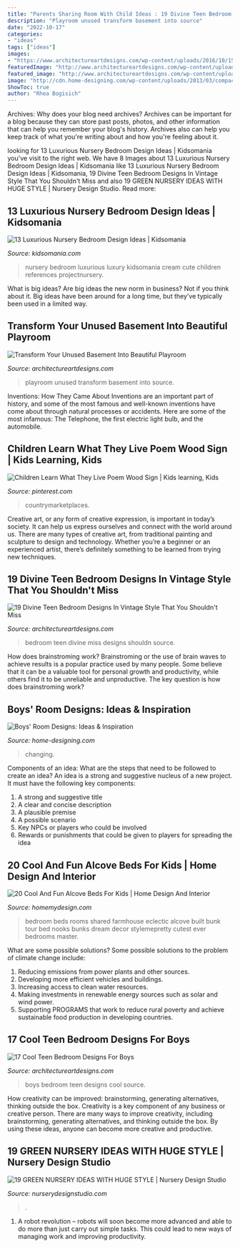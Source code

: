 ```yaml
---
title: "Parents Sharing Room With Child Ideas : 19 Divine Teen Bedroom Designs In Vintage Style That You Shouldn&#039;t Miss"
description: "Playroom unused transform basement into source"
date: "2022-10-17"
categories:
- "ideas"
tags: ["ideas"]
images:
- "https://www.architectureartdesigns.com/wp-content/uploads/2016/10/15-11.jpg"
featuredImage: "http://www.architectureartdesigns.com/wp-content/uploads/2015/06/641-630x473.jpg"
featured_image: "http://www.architectureartdesigns.com/wp-content/uploads/2015/06/641-630x473.jpg"
image: "http://cdn.home-designing.com/wp-content/uploads/2013/03/compact-cot-and-change-unit-baby-boys-nursery.jpeg"
ShowToc: true
author: "Rhea Bogisich"
---
```



Archives: Why does your blog need archives?
Archives can be important for a blog because they can store past posts, photos, and other information that can help you remember your blog's history. Archives also can help you keep track of what you're writing about and how you're feeling about it.

	

		
looking for 13 Luxurious Nursery Bedroom Design Ideas | Kidsomania you've visit to the right web. We have 8 Images about 13 Luxurious Nursery Bedroom Design Ideas | Kidsomania like 13 Luxurious Nursery Bedroom Design Ideas | Kidsomania, 19 Divine Teen Bedroom Designs In Vintage Style That You Shouldn&#039;t Miss and also 19 GREEN NURSERY IDEAS WITH HUGE STYLE | Nursery Design Studio. Read more:
		
    
## 13 Luxurious Nursery Bedroom Design Ideas | Kidsomania

<img loading=lazy src="http://www.kidsomania.com/photos/Luxury-Nursery-Bedroom-Design-13.jpg" onerror="this.onerror=null;this.src='https://tse2.mm.bing.net/th?id=OIP.z-3WVQUUHtJK7y-lAi8gfQHaLH&amp;pid=15.1';" alt="13 Luxurious Nursery Bedroom Design Ideas | Kidsomania">

_Source: kidsomania.com_

>nursery bedroom luxurious luxury kidsomania cream cute children references projectnursery. 

	

What is big ideas?
Are big ideas the new norm in business? Not if you think about it. Big ideas have been around for a long time, but they’ve typically been used in a limited way.

    
## Transform Your Unused Basement Into Beautiful Playroom

<img loading=lazy src="https://www.architectureartdesigns.com/wp-content/uploads/2015/07/512-630x418.jpg" onerror="this.onerror=null;this.src='https://tse1.mm.bing.net/th?id=OIP.0jOb1zguiOAdu4vlof57agHaE6&amp;pid=15.1';" alt="Transform Your Unused Basement Into Beautiful Playroom">

_Source: architectureartdesigns.com_

>playroom unused transform basement into source. 

	

Inventions: How They Came About
Inventions are an important part of history, and some of the most famous and well-known inventions have come about through natural processes or accidents. Here are some of the most infamous: The Telephone, the first electric light bulb, and the automobile.

    
## Children Learn What They Live Poem Wood Sign | Kids Learning, Kids

<img loading=lazy src="https://i.pinimg.com/736x/c0/6f/a6/c06fa6f0a0fa13cdc97e71d6d894434b.jpg" onerror="this.onerror=null;this.src='https://tse3.mm.bing.net/th?id=OIP.Sbhh3OTDvkPSdmiWz_n-rwAAAA&amp;pid=15.1';" alt="Children Learn What They Live Poem Wood Sign | Kids learning, Kids">

_Source: pinterest.com_

>countrymarketplaces. 

	

Creative art, or any form of creative expression, is important in today’s society. It can help us express ourselves and connect with the world around us. There are many types of creative art, from traditional painting and sculpture to design and technology. Whether you’re a beginner or an experienced artist, there’s definitely something to be learned from trying new techniques.

    
## 19 Divine Teen Bedroom Designs In Vintage Style That You Shouldn&#039;t Miss

<img loading=lazy src="https://www.architectureartdesigns.com/wp-content/uploads/2016/10/15-11.jpg" onerror="this.onerror=null;this.src='https://tse3.mm.bing.net/th?id=OIP.7ZQ6lGCQQw2WW46-SxkTEQAAAA&amp;pid=15.1';" alt="19 Divine Teen Bedroom Designs In Vintage Style That You Shouldn&#039;t Miss">

_Source: architectureartdesigns.com_

>bedroom teen divine miss designs shouldn source. 

	

How does brainstroming work?
Brainstroming or the use of brain waves to achieve results is a popular practice used by many people. Some believe that it can be a valuable tool for personal growth and productivity, while others find it to be unreliable and unproductive. The key question is how does brainstroming work?

    
## Boys&#039; Room Designs: Ideas &amp; Inspiration

<img loading=lazy src="http://cdn.home-designing.com/wp-content/uploads/2013/03/compact-cot-and-change-unit-baby-boys-nursery.jpeg" onerror="this.onerror=null;this.src='https://tse4.mm.bing.net/th?id=OIP.j1HyXGiOREc1KwzvsFVkMwHaFL&amp;pid=15.1';" alt="Boys&#039; Room Designs: Ideas &amp; Inspiration">

_Source: home-designing.com_

>changing. 

	

Components of an idea: What are the steps that need to be followed to create an idea?
An idea is a strong and suggestive nucleus of a new project. It must have the following key components:
1. A strong and suggestive title 
2. A clear and concise description 
3. A plausible premise 
4. A possible scenario 
5. Key NPCs or players who could be involved 
6. Rewards or punishments that could be given to players for spreading the idea 

    
## 20 Cool And Fun Alcove Beds For Kids | Home Design And Interior

<img loading=lazy src="http://homemydesign.com/wp-content/uploads/2016/03/eclectic-girls-alcove-beds.jpg" onerror="this.onerror=null;this.src='https://tse1.mm.bing.net/th?id=OIP.GO0NzmbqhHsWBy9JfqRzbQHaLH&amp;pid=15.1';" alt="20 Cool And Fun Alcove Beds For Kids | Home Design And Interior">

_Source: homemydesign.com_

>bedroom beds rooms shared farmhouse eclectic alcove built bunk tour bed nooks bunks dream decor stylemepretty cutest ever bedrooms master. 

	

What are some possible solutions?
Some possible solutions to the problem of climate change include:
1. Reducing emissions from power plants and other sources. 
2. Developing more efficient vehicles and buildings. 
3. Increasing access to clean water resources. 
4. Making investments in renewable energy sources such as solar and wind power. 
5. Supporting PROGRAMS that work to reduce rural poverty and achieve sustainable food production in developing countries.

    
## 17 Cool Teen Bedroom Designs For Boys

<img loading=lazy src="http://www.architectureartdesigns.com/wp-content/uploads/2015/06/641-630x473.jpg" onerror="this.onerror=null;this.src='https://tse2.mm.bing.net/th?id=OIP.-oA0ynU6GtBy2iRQiFiM7gHaFj&amp;pid=15.1';" alt="17 Cool Teen Bedroom Designs For Boys">

_Source: architectureartdesigns.com_

>boys bedroom teen designs cool source. 

	

How creativity can be improved: brainstorming, generating alternatives, thinking outside the box.
Creativity is a key component of any business or creative person. There are many ways to improve creativity, including brainstorming, generating alternatives, and thinking outside the box. By using these ideas, anyone can become more creative and productive.

    
## 19 GREEN NURSERY IDEAS WITH HUGE STYLE | Nursery Design Studio

<img loading=lazy src="https://www.nurserydesignstudio.com/wp-content/uploads/2020/05/GREEN-NURSERY-IDEAS-4.png" onerror="this.onerror=null;this.src='https://tse1.mm.bing.net/th?id=OIP.HH6MtJZgw_VbpJZ41SaSpwHaLH&amp;pid=15.1';" alt="19 GREEN NURSERY IDEAS WITH HUGE STYLE | Nursery Design Studio">

_Source: nurserydesignstudio.com_

>. 

	

1. A robot revolution – robots will soon become more advanced and able to do more than just carry out simple tasks. This could lead to new ways of managing work and improving productivity.


